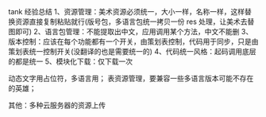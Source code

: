 tank 经验总结
1、资源管理：美术资源必须统一，大小一样，名称一样，这样替换资源直接复制粘贴就行(版号包，多语言包统一拷贝一份 res 处理，让美术去替图即可)
2、语言包管理：不能提取出中文，应用调用某个方法，中文不能删
3、版本控制：应该在每个功能都有一个开关，由策划表控制，代码用于同步，只是由策划表统一控制开关(没翻译的也是需要统一的)
4、代码统一风格：起码调用底层的都是统一
5、模块化下载：仅下载一次


动态文字用占位符，多语言用；
表资源管理，要兼容一些多语言版本可能不存在的英雄；


其他：多种云服务器的资源上传